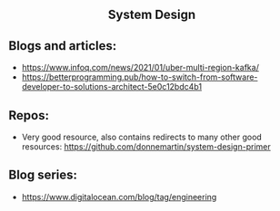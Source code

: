 <h2 align="center">System Design</h2>

## Blogs and articles:

- https://www.infoq.com/news/2021/01/uber-multi-region-kafka/
- https://betterprogramming.pub/how-to-switch-from-software-developer-to-solutions-architect-5e0c12bdc4b1

## Repos:

- Very good resource, also contains redirects to many other good resources: https://github.com/donnemartin/system-design-primer

## Blog series:

- https://www.digitalocean.com/blog/tag/engineering

